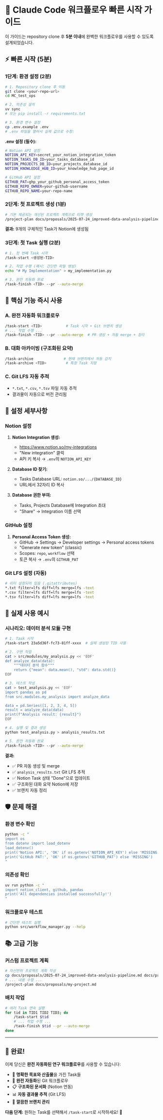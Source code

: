 # 🚀 Claude Code 워크플로우 빠른 시작 가이드

이 가이드는 repository clone 후 **5분 이내**에 완벽한 워크플로우를 사용할 수 있도록 설계되었습니다.

## ⚡ 빠른 시작 (5분)

### 1단계: 환경 설정 (2분)

```bash
# 1. Repository clone 후 이동
git clone <your-repo-url>
cd MC_test_ops

# 2. 의존성 설치
uv sync
# 또는 pip install -r requirements.txt

# 3. 환경 변수 설정
cp .env.example .env
# .env 파일을 열어서 실제 값으로 수정:
```

**.env 설정 (필수):**
```bash
# Notion API 설정
NOTION_API_KEY=secret_your_notion_integration_token
NOTION_TASKS_DB_ID=your_tasks_database_id
NOTION_PROJECTS_DB_ID=your_projects_database_id
NOTION_KNOWLEDGE_HUB_ID=your_knowledge_hub_page_id

# GitHub API 설정  
GITHUB_PAT=ghp_your_github_personal_access_token
GITHUB_REPO_OWNER=your-github-username
GITHUB_REPO_NAME=your-repo-name
```

### 2단계: 첫 프로젝트 생성 (1분)

```bash
# 기본 제공되는 개선된 프로젝트 계획으로 티켓 생성
/project-plan docs/proposals/2025-07-24_improved-data-analysis-pipeline.md
```

**결과:** 9개의 구체적인 Task가 Notion에 생성됨

### 3단계: 첫 Task 실행 (2분)

```bash  
# 1. 첫 번째 Task 시작
/task-start <생성된-TID>

# 2. 작업 수행 (예시: 간단한 파일 생성)
echo "# My Implementation" > my_implementation.py

# 3. 완전 자동화 완료
/task-finish <TID> --pr --auto-merge
```

## 🎯 핵심 기능 즉시 사용

### A. 완전 자동화 워크플로우
```bash
/task-start <TID>           # Task 시작 + Git 브랜치 생성
# ... 작업 수행 ...
/task-finish <TID> --pr --auto-merge  # PR 생성 + 자동 merge + 정리
```

### B. 대화 아카이빙 (구조화된 요약)
```bash
/task-archive              # 현재 브랜치에서 자동 감지
/task-archive <TID>         # 특정 Task 지정
```

### C. Git LFS 자동 추적
- `*.txt`, `*.csv`, `*.tsv` 파일 자동 추적
- 결과물이 자동으로 버전 관리됨

## 🔧 설정 세부사항

### Notion 설정

1. **Notion Integration 생성:**
   - https://www.notion.so/my-integrations
   - "New integration" 클릭
   - API 키 복사 → `.env`의 `NOTION_API_KEY`

2. **Database ID 찾기:**
   - Tasks Database URL: `notion.so/.../{DATABASE_ID}`
   - URL에서 32자리 ID 복사

3. **Database 권한 부여:**
   - Tasks, Projects Database에 Integration 초대
   - "Share" → Integration 이름 선택

### GitHub 설정

1. **Personal Access Token 생성:**
   - GitHub → Settings → Developer settings → Personal access tokens
   - "Generate new token" (classic)
   - Scopes: `repo`, `workflow` 선택
   - 토큰 복사 → `.env`의 `GITHUB_PAT`

### Git LFS 설정 (자동)

```bash
# 이미 설정되어 있음 (.gitattributes)
*.txt filter=lfs diff=lfs merge=lfs -text
*.csv filter=lfs diff=lfs merge=lfs -text  
*.tsv filter=lfs diff=lfs merge=lfs -text
```

## 🎪 실제 사용 예시

### 시나리오: 데이터 분석 모듈 구현

```bash
# 1. Task 시작
/task-start 23a5d36f-fc73-81ff-xxxx  # 실제 생성된 TID 사용

# 2. 구현 작업
cat > src/modules/my_analysis.py << 'EOF'
def analyze_data(data):
    """데이터 분석 함수"""
    return {"mean": data.mean(), "std": data.std()}
EOF

# 3. 테스트 작성
cat > test_analysis.py << 'EOF'  
import pandas as pd
from src.modules.my_analysis import analyze_data

data = pd.Series([1, 2, 3, 4, 5])
result = analyze_data(data)
print(f"Analysis result: {result}")
EOF

# 4. 실행 및 결과 생성
python test_analysis.py > analysis_results.txt

# 5. 완전 자동화 완료
/task-finish <TID> --pr --auto-merge
```

**결과:**
- ✅ PR 자동 생성 및 merge  
- ✅ `analysis_results.txt` Git LFS 추적
- ✅ Notion Task 상태 "Done"으로 업데이트
- ✅ 구조화된 대화 요약 Notion에 저장
- ✅ 브랜치 자동 정리

## 🛡️ 문제 해결

### 환경 변수 확인
```bash
python -c "
import os
from dotenv import load_dotenv
load_dotenv()
print('Notion API:', 'OK' if os.getenv('NOTION_API_KEY') else 'MISSING')
print('GitHub PAT:', 'OK' if os.getenv('GITHUB_PAT') else 'MISSING')
"
```

### 의존성 확인  
```bash
uv run python -c "
import notion_client, github, pandas
print('All dependencies installed successfully!')
"
```

### 워크플로우 테스트
```bash
# 간단한 테스트 실행
python src/workflow_manager.py --help
```

## 📚 고급 기능

### 커스텀 프로젝트 계획
```bash
# 자신만의 프로젝트 계획 작성
cp docs/proposals/2025-07-24_improved-data-analysis-pipeline.md docs/proposals/my-project.md
# ... 내용 수정 ...
/project-plan docs/proposals/my-project.md
```

### 배치 작업
```bash
# 여러 Task 연속 실행
for tid in TID1 TID2 TID3; do
    /task-start $tid
    # ... 작업 수행 ...
    /task-finish $tid --pr --auto-merge
done
```

---

## 🎉 완료!

이제 당신은 **완전 자동화된 연구 워크플로우**를 사용할 수 있습니다:

- 🎯 **명확한 목표와 산출물**을 가진 Task들
- 🔄 **완전 자동화**된 Git 워크플로우  
- 📋 **구조화된 문서화** (Notion 연동)
- 📊 **자동 결과물 추적** (Git LFS)
- 🧹 **깔끔한 브랜치 관리**

**다음 단계:** 원하는 Task를 선택해서 `/task-start`로 시작하세요! 🚀